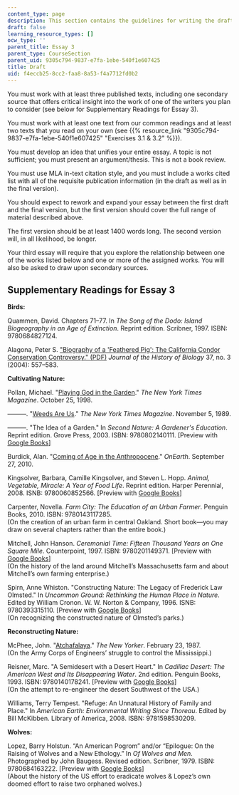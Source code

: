```yaml
---
content_type: page
description: This section contains the guidelines for writing the draft of Essay 3.
draft: false
learning_resource_types: []
ocw_type: ''
parent_title: Essay 3
parent_type: CourseSection
parent_uid: 9305c794-9837-e7fa-1ebe-540f1e607425
title: Draft
uid: f4eccb25-8cc2-faa8-8a53-f4a7712fd0b2
---
```

You must work with at least three published texts, including one secondary source that offers critical insight into the work of one of the writers you plan to consider (see below for Supplementary Readings for Essay 3).

You must work with at least one text from our common readings and at least two texts that you read on your own (see {{% resource_link "9305c794-9837-e7fa-1ebe-540f1e607425" "Exercises 3.1 & 3.2" %}}).

You must develop an idea that unifies your entire essay. A topic is not sufficient; you must present an argument/thesis. This is not a book review.

You must use MLA in-text citation style, and you must include a works cited list with all of the requisite publication information (in the draft as well as in the final version).

You should expect to rework and expand your essay between the first draft and the final version, but the first version should cover the full range of material described above.

The first version should be at least 1400 words long. The second version will, in all likelihood, be longer.

Your third essay will require that you explore the relationship between one of the works listed below and one or more of the assigned works. You will also be asked to draw upon secondary sources.

## Supplementary Readings for Essay 3

**Birds:**

Quammen, David. Chapters 71–77. In *The Song of the Dodo: Island Biogeography in an Age of Extinction*. Reprint edition. Scribner, 1997. ISBN: 9780684827124.

Alagona, Peter S. ["Biography of a 'Feathered Pig': The California Condor Conservation Controversy." (PDF)](http://www.history.ucsb.edu/projects/histpublications/files/08238-alagona_2004_jhb.pdf) *Journal of the History of Biology* 37, no. 3 (2004): 557–583.

**Cultivating Nature:**

Pollan, Michael. "[Playing God in the Garden](http://michaelpollan.com/articles-archive/playing-god-in-the-garden/)." *The New York Times Magazine*. October 25, 1998.

———. "[Weeds Are Us](http://michaelpollan.com/articles-archive/weeds-are-us/)." *The New York Times Magazine*. November 5, 1989.

———. "The Idea of a Garden." In *Second Nature: A Gardener's Education*. Reprint edition. Grove Press, 2003. ISBN: 9780802140111. \[Preview with [Google Books](https://books.google.com/books?id=3zUqfDxvl48C&lpg=PP1&dq=Second%20Nature%3A%20A%20Gardener's%20Education&pg=PA176#v=onepage&q&f=false)\]

Burdick, Alan. "[Coming of Age in the Anthropocene](http://archive.onearth.org/article/coming-of-age-in-anthropocene)." *OnEarth*. September 27, 2010.

Kingsolver, Barbara, Camille Kingsolver, and Steven L. Hopp. *Animal, Vegetable, Miracle: A Year of Food Life*. Reprint edition. Harper Perennial, 2008. ISNB: 9780060852566. \[Preview with [Google Books](https://books.google.com/books?id=YUzwlDHiHPQC&lpg=PP1&pg=PP1#v=onepage&q&f=false)\]

Carpenter, Novella. *Farm City: The Education of an Urban Farmer*. Penguin Books, 2010. ISBN: 9780143117285.   
(On the creation of an urban farm in central Oakland. Short book—you may draw on several chapters rather than the entire book.)

Mitchell, John Hanson. *Ceremonial Time: Fifteen Thousand Years on One Square Mile*. Counterpoint, 1997. ISBN: 9780201149371. \[Preview with [Google Books](https://books.google.com/books?id=VcaUAAAAQBAJ&lpg=PP1&dq=John%20Hanson%20Mitchell%2C%20Ceremonial%20Time&pg=PP1#v=onepage&q&f=false)\]   
(On the history of the land around Mitchell’s Massachusetts farm and about Mitchell’s own farming enterprise.)

Spirn, Anne Whiston. "Constructing Nature: The Legacy of Frederick Law Olmsted." In *Uncommon Ground: Rethinking the Human Place in Nature*. Edited by William Cronon. W. W. Norton & Company, 1996. ISNB: 9780393315110. \[Preview with [Google Books](http://books.google.com/books?id=ydRJAAAAQBAJ&pg=PA69=onepage)\]   
(On recognizing the constructed nature of Olmsted’s parks.)

**Reconstructing Nature:**

McPhee, John. "[Atchafalaya](https://www.newyorker.com/magazine/1987/02/23/atchafalaya)." *The New Yorker*. February 23, 1987.   
(On the Army Corps of Engineers’ struggle to control the Mississippi.)

Reisner, Marc. "A Semidesert with a Desert Heart." In *Cadillac Desert: The American West and Its Disappearing Water*. 2nd edition. Penguin Books, 1993. ISBN: 9780140178241. \[Preview with [Google Books](https://books.google.com/books?id=frvKDY0rpToC&lpg=PP1&dq=cadillac%20desert&pg=PA1#v=onepage&q&f=false)\]   
(On the attempt to re-engineer the desert Southwest of the USA.)

Williams, Terry Tempest. "Refuge: An Unnatural History of Family and Place." In *American Earth: Environmental Writing Since Thoreau*. Edited by Bill McKibben. Library of America, 2008. ISBN: 9781598530209.

**Wolves:**

Lopez, Barry Holstun. “An American Pogrom” and/or “Epilogue: On the Raising of Wolves and a New Ethology.” In *Of Wolves and Men*. Photographed by John Baugess. Revised edition. Scribner, 1979. ISBN: 9780684163222. \[Preview with [Google Books](https://books.google.com/books?id=YeiU2OnJKaUC&lpg=PP1&dq=of%20wolves%20and%20men&pg=PA167#v=onepage&q&f=false)\]   
(About the history of the US effort to eradicate wolves & Lopez’s own doomed effort to raise two orphaned wolves.)